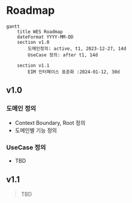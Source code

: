 # Roadmap

```mermaid
gantt
    title WES Roadmap
    dateFormat YYYY-MM-DD
    section v1.0
        도메인정의: active, t1, 2023-12-27, 14d
        UseCase 정의: after t1, 14d
    
    section v1.1
        EIM 인터페이스 표준화 :2024-01-12, 30d
```
## v1.0
### 도메인 정의
- Context Boundary, Root 정의
- 도메인별 기능 정의

### UseCase 정의
- TBD

## v1.1
> TBD
